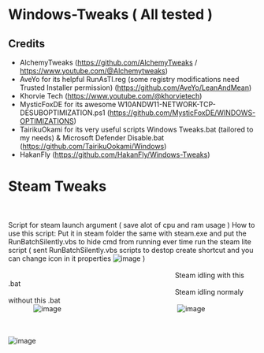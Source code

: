 # Windows-Tweaks ( All tested )
## Credits
- AlchemyTweaks (https://github.com/AlchemyTweaks / https://www.youtube.com/@Alchemytweaks)
- AveYo for its helpful RunAsTI.reg (some registry modifications need Trusted Installer permission) (https://github.com/AveYo/LeanAndMean)
- Khorvie Tech (https://www.youtube.com/@khorvietech)
- MysticFoxDE for its awesome W10ANDW11-NETWORK-TCP-DESUBOPTIMIZATION.ps1 (https://github.com/MysticFoxDE/WINDOWS-OPTIMIZATIONS)
- TairikuOkami for its very useful scripts Windows Tweaks.bat (tailored to my needs) & Microsoft Defender Disable.bat (https://github.com/TairikuOokami/Windows)
- HakanFly (https://github.com/HakanFly/Windows-Tweaks)

# Steam Tweaks
<br></br>
Script for steam launch argument ( save alot of cpu and ram usage )
How to use this script: Put it in steam folder the same with steam.exe and put the RunBatchSilently.vbs to hide cmd from running ever time run the steam lite script ( sent RunBatchSilently.vbs scripts to destop create shortcut and you can change icon in it properties ![image](https://github.com/user-attachments/assets/898ff6e2-e63e-46ff-9aaf-09e7ae278700) )
<br></br>
⠀⠀⠀⠀⠀⠀⠀⠀⠀⠀⠀⠀⠀⠀⠀⠀⠀⠀⠀⠀⠀⠀⠀⠀⠀⠀⠀⠀⠀⠀⠀⠀⠀<p1>Steam idling with this .bat</p1>⠀⠀⠀⠀⠀⠀⠀⠀⠀⠀⠀⠀⠀⠀⠀⠀⠀⠀⠀⠀⠀⠀⠀⠀⠀⠀⠀⠀⠀⠀⠀⠀⠀⠀⠀⠀⠀⠀⠀⠀⠀⠀⠀⠀⠀⠀⠀⠀⠀⠀⠀⠀⠀⠀⠀⠀⠀⠀⠀⠀⠀⠀⠀⠀⠀⠀⠀⠀⠀⠀⠀⠀⠀⠀⠀⠀⠀⠀⠀<p1>Steam idling normaly without this .bat</p1>
<br>⠀⠀⠀⠀⠀![image](https://github.com/user-attachments/assets/dc887ca2-419a-452f-b17e-16595f42d103)⠀⠀⠀⠀⠀⠀⠀⠀⠀⠀⠀⠀⠀⠀⠀⠀⠀⠀⠀⠀⠀⠀⠀![image](https://github.com/user-attachments/assets/87b704f7-e24e-4ea9-8cbb-1b4460c9474e)</br>
<br></br>

![image](https://github.com/user-attachments/assets/e8cd5deb-41a8-4945-9612-b0767197aae4)
